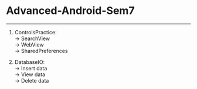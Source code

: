 # Advanced-Android-Sem7
-----

1) ControlsPractice:  
-> SearchView  
-> WebView  
-> SharedPreferences  
  
2) DatabaseIO:  
-> Insert data  
-> View data  
-> Delete data
